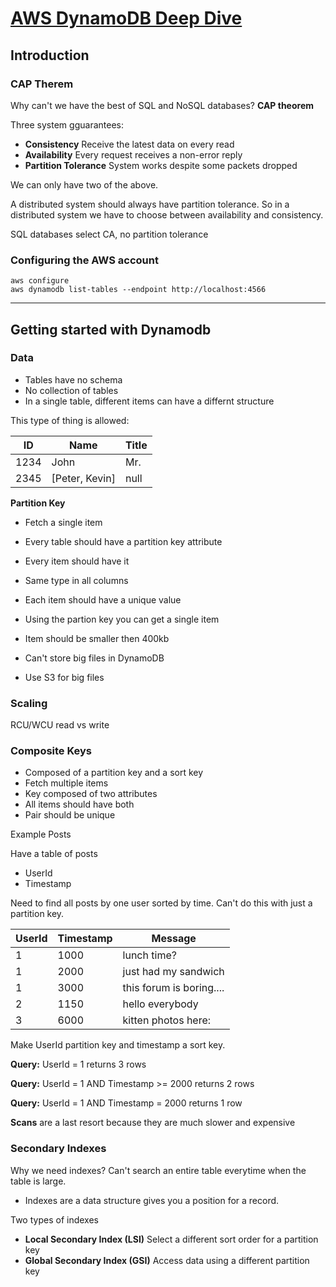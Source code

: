 # [AWS DynamoDB Deep Dive](https://app.pluralsight.com/course-player?clipId=616e9f09-5d9a-4147-a38a-30ea98eede3c)

## Introduction

### CAP Therem

Why can't we have the best of SQL and NoSQL databases?  **CAP theorem**

Three system gguarantees:
- **Consistency** Receive the latest data on every read
- **Availability** Every request receives a non-error reply
- **Partition Tolerance** System works despite some packets dropped

We can only have two of the above.  

A distributed system should always have partition tolerance.  So in a distributed system we have to choose between availability and consistency.  

SQL databases select CA, no partition tolerance

### Configuring the AWS account
```
aws configure
aws dynamodb list-tables --endpoint http://localhost:4566
```
---
## Getting started with Dynamodb

### **Data**
- Tables have no schema
- No collection of tables
- In a single table, different items can have a differnt structure

This type of thing is allowed:

| ID   | Name           | Title   |
| ---  | ---            | ---     |
| 1234 | John           | Mr.     |
| 2345 | [Peter, Kevin] | null    |

**Partition Key**
- Fetch a single item
- Every table should have a partition key attribute
- Every item should have it
- Same type in all columns
- Each item should have a unique value
- Using the partion key you can get a single item

- Item should be smaller then 400kb
- Can't store big files in DynamoDB
- Use S3 for big files

### **Scaling**

RCU/WCU read vs write 

### **Composite Keys**

- Composed of a partition key and a sort key
- Fetch multiple items
- Key composed of two attributes
- All items should have both
- Pair should be unique

Example Posts

Have a table of posts
- UserId
- Timestamp

Need to find all posts by one user sorted by time.  Can't do this with just a partition key.  

| UserId | Timestamp | Message |
|---|---|---|
| 1 | 1000 | lunch time? |
| 1 | 2000 | just had my sandwich |
| 1 | 3000 | this forum is boring.... |
| 2 | 1150 | hello everybody |
| 3 | 6000 | kitten photos here: |


Make UserId partition key and timestamp a sort key.  

**Query:** UserId = 1 returns 3 rows

**Query:** UserId = 1 AND Timestamp >= 2000 returns 2 rows

**Query:** UserId = 1 AND Timestamp = 2000 returns 1 row

**Scans** are a last resort because they are much slower and expensive

### Secondary Indexes

Why we need indexes?  Can't search an entire table everytime when the table is large.  

- Indexes are a data structure gives you a position for a record.  
  
Two types of indexes
- **Local Secondary Index (LSI)** Select a different sort order for a partition key
- **Global Secondary Index (GSI)** Access data using a different partition key



